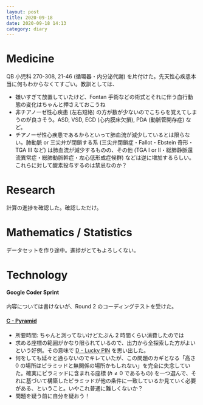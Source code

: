 ```yaml
---
layout: post
title: 2020-09-18
date: 2020-09-18 14:13
category: diary
---
```


# Medicine
QB 小児科 270-308, 21-46 (循環器・内分泌代謝) を片付けた。先天性心疾患本当に何もわからなくてすごい。教訓としては、
- 嫌いすぎて放置していたけど、Fontan 手術などの術式とそれに伴う血行動態の変化はちゃんと押さえておこうね
- 非チアノーゼ性心疾患 (左右短絡) の方が数が少ないのでこちらを覚えてしまうのが良さそう。ASD, VSD, ECD (心内膜床欠損), PDA (動脈管開存症) など。
- チアノーゼ性心疾患であるからといって肺血流が減少しているとは限らない。肺動脈 or 三尖弁が閉鎖する系 (三尖弁閉鎖症・Fallot・Ebstein 奇形・TGA III など) は肺血流が減少するものの、その他 (TGA I or II・総肺静脈還流異常症・総肺動脈幹症・左心低形成症候群) などは逆に増加するらしい。これらに対して酸素投与するのは禁忌なのか？

# Research
計算の進捗を確認した。確認しただけ。

# Mathematics / Statistics
データセットを作り途中。進捗がとてもよろしくない。

# Technology
#### Google Coder Sprint
内容については書けないが、Round 2 のコーディングテストを受けた。

#### [C - Pyramid](https://atcoder.jp/contests/abc112/tasks/abc112_c)
- 所要時間: ちゃんと測ってないけどたぶん 2 時間くらい消費したのでは
- 求める座標の範囲がかなり限られているので、出力から全探索した方がよいという好例。その意味で [D - Lucky PIN](https://atcoder.jp/contests/sumitrust2019/tasks/sumitb2019_d) を思い出した。
- 何をしても延々と通らないのでキレていたが、この問題のカギとなる「高さ $0$ の場所はピラミッドと無関係の場所かもしれない」を完全に失念していた。確実にピラミッドに含まれる座標 ($h \neq 0$ であるもの) を一つ選んで、それに基づいて構築したピラミッドが他の条件に一致しているか見ていく必要がある、ということ。いやこれ普通に難しくないか？
- 問題を疑う前に自分を疑おう！

